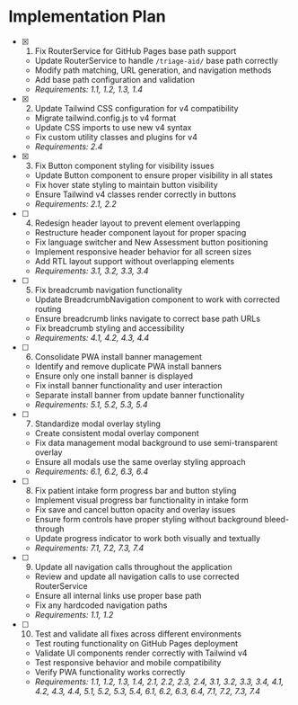 # Implementation Plan

- [x] 1. Fix RouterService for GitHub Pages base path support
  - Update RouterService to handle `/triage-aid/` base path correctly
  - Modify path matching, URL generation, and navigation methods
  - Add base path configuration and validation
  - _Requirements: 1.1, 1.2, 1.3, 1.4_

- [x] 2. Update Tailwind CSS configuration for v4 compatibility
  - Migrate tailwind.config.js to v4 format
  - Update CSS imports to use new v4 syntax
  - Fix custom utility classes and plugins for v4
  - _Requirements: 2.4_

- [x] 3. Fix Button component styling for visibility issues
  - Update Button component to ensure proper visibility in all states
  - Fix hover state styling to maintain button visibility
  - Ensure Tailwind v4 classes render correctly in buttons
  - _Requirements: 2.1, 2.2_

- [ ] 4. Redesign header layout to prevent element overlapping
  - Restructure header component layout for proper spacing
  - Fix language switcher and New Assessment button positioning
  - Implement responsive header behavior for all screen sizes
  - Add RTL layout support without overlapping elements
  - _Requirements: 3.1, 3.2, 3.3, 3.4_

- [ ] 5. Fix breadcrumb navigation functionality
  - Update BreadcrumbNavigation component to work with corrected routing
  - Ensure breadcrumb links navigate to correct base path URLs
  - Fix breadcrumb styling and accessibility
  - _Requirements: 4.1, 4.2, 4.3, 4.4_

- [ ] 6. Consolidate PWA install banner management
  - Identify and remove duplicate PWA install banners
  - Ensure only one install banner is displayed
  - Fix install banner functionality and user interaction
  - Separate install banner from update banner functionality
  - _Requirements: 5.1, 5.2, 5.3, 5.4_

- [ ] 7. Standardize modal overlay styling
  - Create consistent modal overlay component
  - Fix data management modal background to use semi-transparent overlay
  - Ensure all modals use the same overlay styling approach
  - _Requirements: 6.1, 6.2, 6.3, 6.4_

- [ ] 8. Fix patient intake form progress bar and button styling
  - Implement visual progress bar functionality in intake form
  - Fix save and cancel button opacity and overlay issues
  - Ensure form controls have proper styling without background bleed-through
  - Update progress indicator to work both visually and textually
  - _Requirements: 7.1, 7.2, 7.3, 7.4_

- [ ] 9. Update all navigation calls throughout the application
  - Review and update all navigation calls to use corrected RouterService
  - Ensure all internal links use proper base path
  - Fix any hardcoded navigation paths
  - _Requirements: 1.1, 1.2_

- [ ] 10. Test and validate all fixes across different environments
  - Test routing functionality on GitHub Pages deployment
  - Validate UI components render correctly with Tailwind v4
  - Test responsive behavior and mobile compatibility
  - Verify PWA functionality works correctly
  - _Requirements: 1.1, 1.2, 1.3, 1.4, 2.1, 2.2, 2.3, 2.4, 3.1, 3.2, 3.3, 3.4, 4.1, 4.2, 4.3, 4.4, 5.1, 5.2, 5.3, 5.4, 6.1, 6.2, 6.3, 6.4, 7.1, 7.2, 7.3, 7.4_
